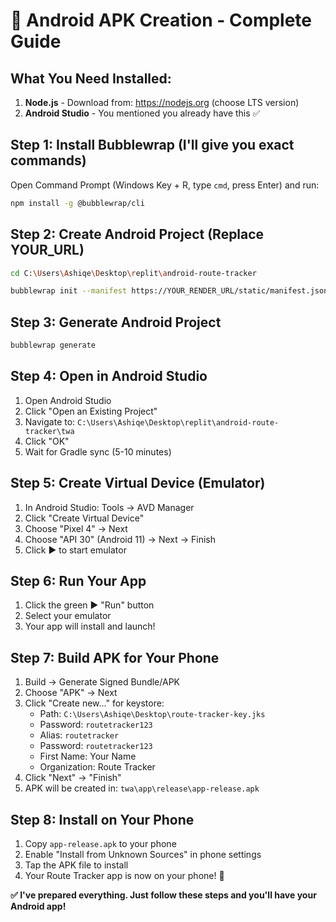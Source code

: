 # 📱 Android APK Creation - Complete Guide

## What You Need Installed:
1. **Node.js** - Download from: https://nodejs.org (choose LTS version)
2. **Android Studio** - You mentioned you already have this ✅

## Step 1: Install Bubblewrap (I'll give you exact commands)

Open Command Prompt (Windows Key + R, type `cmd`, press Enter) and run:

```bash
npm install -g @bubblewrap/cli
```

## Step 2: Create Android Project (Replace YOUR_URL)

```bash
cd C:\Users\Ashiqe\Desktop\replit\android-route-tracker
```

```bash
bubblewrap init --manifest https://YOUR_RENDER_URL/static/manifest.json --applicationId com.routetracker.app --name "Route Tracker"
```

## Step 3: Generate Android Project

```bash
bubblewrap generate
```

## Step 4: Open in Android Studio

1. Open Android Studio
2. Click "Open an Existing Project"
3. Navigate to: `C:\Users\Ashiqe\Desktop\replit\android-route-tracker\twa`
4. Click "OK"
5. Wait for Gradle sync (5-10 minutes)

## Step 5: Create Virtual Device (Emulator)

1. In Android Studio: Tools → AVD Manager
2. Click "Create Virtual Device"
3. Choose "Pixel 4" → Next
4. Choose "API 30" (Android 11) → Next → Finish
5. Click ▶️ to start emulator

## Step 6: Run Your App

1. Click the green ▶️ "Run" button
2. Select your emulator
3. Your app will install and launch!

## Step 7: Build APK for Your Phone

1. Build → Generate Signed Bundle/APK
2. Choose "APK" → Next
3. Click "Create new..." for keystore:
   - Path: `C:\Users\Ashiqe\Desktop\route-tracker-key.jks`
   - Password: `routetracker123`
   - Alias: `routetracker`
   - Password: `routetracker123`
   - First Name: Your Name
   - Organization: Route Tracker
4. Click "Next" → "Finish"
5. APK will be created in: `twa\app\release\app-release.apk`

## Step 8: Install on Your Phone

1. Copy `app-release.apk` to your phone
2. Enable "Install from Unknown Sources" in phone settings
3. Tap the APK file to install
4. Your Route Tracker app is now on your phone! 🎉

**✅ I've prepared everything. Just follow these steps and you'll have your Android app!**
